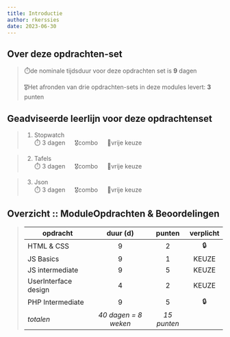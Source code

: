 ```yaml
---
title: Introductie
author: rkerssies
date: 2023-06-30
---
```


## Over deze opdrachten-set
> ⏱️de nominale tijdsduur voor deze opdrachten set is **9** dagen<br>
>
> 🎖️Het afronden van drie opdrachten-sets in deze modules levert: **3** punten<br>

## Geadviseerde leerlijn voor deze opdrachtenset
> 1.  Stopwatch<br>
> ⏱️ 3 dagen &emsp; 🎖combo &emsp; 🪽vrije keuze

> 2. Tafels<br>
> ⏱️ 3 dagen &emsp; 🎖combo &emsp; 🪽vrije keuze

> 3. Json<br>
> ⏱️ 3 dagen &emsp; 🎖combo &emsp; 🪽vrije keuze


##  Overzicht :: ModuleOpdrachten & Beoordelingen
> | **opdracht**         |     **duur (d)**     | **punten**  |   **verplicht**   |
> |----------------------|:--------------------:|:-----------:|:-----------------:|
> | HTML & CSS           |          9           |      2      |        🔒         |
> | JS Basics            |          9           |      1      |       KEUZE       |
> | JS intermediate      |          9           |      5      |       KEUZE       |
> | UserInterface design |          4           |      2      |       KEUZE       |
> | PHP Intermediate     |          9           |      5      |        🔒         |
> | *totalen*            | *40 dagen = 8 weken* | *15 punten* |                   |


